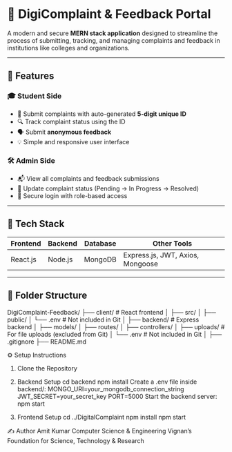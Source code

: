 # 📢 DigiComplaint & Feedback Portal

A modern and secure **MERN stack application** designed to streamline the process of submitting, tracking, and managing complaints and feedback in institutions like colleges and organizations.

---

## 🚀 Features

### 🎓 Student Side
- 📝 Submit complaints with auto-generated **5-digit unique ID** 
- 🔍 Track complaint status using the ID
- 🗣️ Submit **anonymous feedback**
- 💡 Simple and responsive user interface

### 🛠️ Admin Side
- 📬 View all complaints and feedback submissions
- 📝 Update complaint status (Pending → In Progress → Resolved)
- 🔐 Secure login with role-based access

---

## 🧰 Tech Stack

| Frontend | Backend | Database | Other Tools |
|----------|---------|----------|-------------|
| React.js | Node.js | MongoDB  | Express.js, JWT, Axios, Mongoose |

---

## 📁 Folder Structure

DigiComplaint-Feedback/
├── client/ # React frontend
│ ├── src/
│ ├── public/
│ └── .env # Not included in Git
│
├── backend/ # Express backend
│ ├── models/
│ ├── routes/
│ ├── controllers/
│ ├── uploads/ # For file uploads (excluded from Git)
│ └── .env # Not included in Git
│
├── .gitignore
├── README.md

⚙️ Setup Instructions
1. Clone the Repository

2. Backend Setup
   cd backend
   npm install
   Create a .env file inside backend/:
   MONGO_URI=your_mongodb_connection_string
  JWT_SECRET=your_secret_key
  PORT=5000
Start the backend server:
npm start
3. Frontend Setup
   cd ../DigitalComplaint
   npm install
   npm start


✍️ Author
Amit Kumar
Computer Science & Engineering
Vignan’s Foundation for Science, Technology & Research
